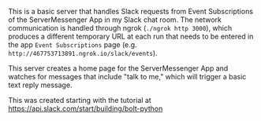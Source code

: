 This is a basic server that handles Slack requests from Event Subscriptions of the ServerMessenger App in my Slack chat room. The network communication is handled through ngrok (`./ngrok http 3000`), which produces a different temporary URL at each run that needs to be entered in the app `Event Subscriptions` page (e.g. `http://467753713891.ngrok.io/slack/events`).

This server creates a home page for the ServerMessenger App and watches for messages that include "talk to me," which will trigger a basic text reply message.

This was created starting with the tutorial at https://api.slack.com/start/building/bolt-python

